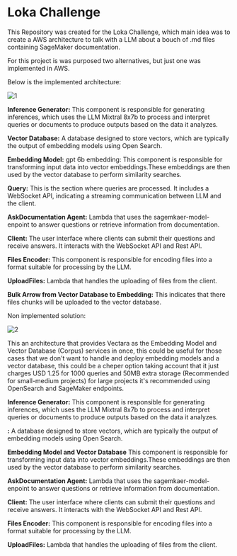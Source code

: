# Loka Challenge

This Repository was created for the Loka Challenge, which main idea was to create a AWS architecture to talk with a LLM about a bouch of .md files containing SageMaker documentation.

For this project is was purposed two alternatives, but just one was implemented in AWS. 

Below is the implemented architecture:

![1](https://github.com/Sebas102507/loka_challenge/assets/52805660/30bb7f6a-ac0c-4f68-80be-c3caa3a2e79b)



**Inference Generator:** This component is responsible for generating inferences, which  uses the LLM Mixtral 8x7b to process and interpret queries or documents to produce outputs based on the data it analyzes.

**Vector Database:** A database designed to store vectors, which are typically the output of embedding models using Open Search.

**Embedding Model:** gpt 6b embedding: This component is responsible for transforming input data into vector embeddings.These embeddings are then used by the vector database to perform similarity searches.

**Query:** This is the section where queries are processed. It includes a WebSocket API, indicating a streaming communication between LLM and the client.

**AskDocumentation Agent:** Lambda that uses the sagemkaer-model-enpoint to answer questions or retrieve information from documentation.

**Client:** The user interface where clients can submit their questions and receive answers. It interacts with the WebSocket API and Rest API.

**Files Encoder:** This component is responsible for encoding files into a format suitable for processing by the LLM.

**UploadFiles:** Lambda that handles the uploading of files from the client.

**Bulk Arrow from Vector Database to Embedding:** This indicates that there files chunks will be uploaded to the vector database.


Non implemented solution:

![2](https://github.com/Sebas102507/loka_challenge/assets/52805660/92a1d7e3-db58-489c-b777-6fc9e7b5224e)


This an architecture that provides Vectara as the Embedding Model and Vector Database (Corpus) services in once, this could be useful for those cases that we don't want to handle and deploy embedding models and a vector database, this could be a cheper option taking account that it just charges USD 1.25 for 1000 queries and 50MB extra storage (Recommended for small-medium projects) for large projects it's recommended using OpenSearch and SageMaker endpoints.

**Inference Generator:** This component is responsible for generating inferences, which  uses the LLM Mixtral 8x7b to process and interpret queries or documents to produce outputs based on the data it analyzes.

**:** A database designed to store vectors, which are typically the output of embedding models using Open Search.

**Embedding Model and Vector Database** This component is responsible for transforming input data into vector embeddings.These embeddings are then used by the vector database to perform similarity searches.

**AskDocumentation Agent:** Lambda that uses the sagemkaer-model-enpoint to answer questions or retrieve information from documentation.

**Client:** The user interface where clients can submit their questions and receive answers. It interacts with the WebSocket API and Rest API.

**Files Encoder:** This component is responsible for encoding files into a format suitable for processing by the LLM.

**UploadFiles:** Lambda that handles the uploading of files from the client.

